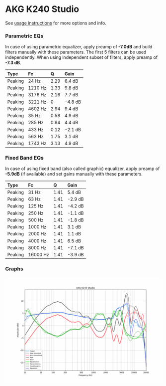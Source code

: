 # AKG K240 Studio
See [usage instructions](https://github.com/jaakkopasanen/AutoEq#usage) for more options and info.

### Parametric EQs
In case of using parametric equalizer, apply preamp of **-7.0dB** and build filters manually
with these parameters. The first 5 filters can be used independently.
When using independent subset of filters, apply preamp of **-7.3 dB**.

| Type    | Fc      |    Q | Gain    |
|:--------|:--------|:-----|:--------|
| Peaking | 24 Hz   | 2.29 | 6.4 dB  |
| Peaking | 1210 Hz | 1.33 | 9.8 dB  |
| Peaking | 3176 Hz | 2.16 | 7.7 dB  |
| Peaking | 3221 Hz | 0    | -4.8 dB |
| Peaking | 4602 Hz | 2.94 | 9.4 dB  |
| Peaking | 35 Hz   | 0.58 | 4.9 dB  |
| Peaking | 285 Hz  | 0.94 | 4.4 dB  |
| Peaking | 433 Hz  | 0.12 | -2.1 dB |
| Peaking | 563 Hz  | 1.75 | 3.1 dB  |
| Peaking | 1743 Hz | 3.13 | 4.9 dB  |

### Fixed Band EQs
In case of using fixed band (also called graphic) equalizer, apply preamp of **-5.9dB**
(if available) and set gains manually with these parameters.

| Type    | Fc       |    Q | Gain    |
|:--------|:---------|:-----|:--------|
| Peaking | 31 Hz    | 1.41 | 5.4 dB  |
| Peaking | 63 Hz    | 1.41 | -2.9 dB |
| Peaking | 125 Hz   | 1.41 | -4.2 dB |
| Peaking | 250 Hz   | 1.41 | -1.1 dB |
| Peaking | 500 Hz   | 1.41 | -1.8 dB |
| Peaking | 1000 Hz  | 1.41 | 3.1 dB  |
| Peaking | 2000 Hz  | 1.41 | 1.1 dB  |
| Peaking | 4000 Hz  | 1.41 | 6.5 dB  |
| Peaking | 8000 Hz  | 1.41 | -7.1 dB |
| Peaking | 16000 Hz | 1.41 | -3.9 dB |

### Graphs
![](./AKG%20K240%20Studio.png)